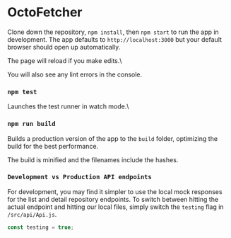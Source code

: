 # OctoFetcher

Clone down the repository, `npm install`, then `npm start` to run the app in development. The app defaults to `http://localhost:3000` but your default browser should open up automatically. 

The page will reload if you make edits.\

You will also see any lint errors in the console.

### `npm test`

Launches the test runner in watch mode.\

### `npm run build`

Builds a production version of the app to the `build` folder, optimizing the build for the best performance.

The build is minified and the filenames include the hashes.

### `Development vs Production API endpoints`

For development, you may find it simpler to use the local mock responses for the list and detail repository endpoints. To switch between hitting the actual endpoint and hitting our local files, simply switch the `testing` flag in `/src/api/Api.js`.

```js
const testing = true;
```